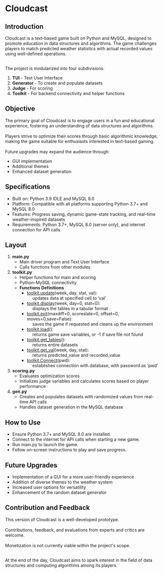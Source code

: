 <h1>Cloudcast</h1>
<h2>Introduction</h2>
Cloudcast is a text-based game built on Python and MySQL, designed to promote education in data structures and algorithms. 
The game challenges players to match predicted weather statistics with actual recorded values using well-defined operations.</br></br>

The project is modularized into four subdivisions: <ol>
  <li><b>TUI</b> - Text User Interface</li>
  <li><b>Generator</b> - To create and populate datasets</li> 
  <li><b>Judge</b> - For scoring</li>
  <li><b>Toolkit</b> - For backend connectivity and helper functions</li>
</ol>

<h2>Objective</h2>
The primary goal of Cloudcast is to engage users in a fun and educational experience, fostering an understanding of data structures and algorithms. 
</br></br>
Players strive to optimize their scores through basic algorithmic knowledge, making the game suitable for enthusiasts interested in text-based gaming. 
</br></br>
Future upgrades may expand the audience through:<ul>
 <li>GUI implementation</li>
 <li>Additional themes</li>
 <li>Enhanced dataset generation</li></ul>

<h2>Specifications</h2>
<ul>
  <li>Built on: Python 3.9 IDLE and MySQL 8.0</li>
  <li>Platform: Compatible with all platforms supporting Python 3.7+ and MySQL 8.0</li>
  <li>Features: Progress saving, dynamic game-state tracking, and real-time weather-inspired datasets</li>
  <li>Requirements: Python 3.7+, MySQL 8.0 (server only), and internet connection for API calls</li>
</ul>

<h2>Layout</h2>
<ol>
<li><b>main.py</b>
  <ul>
  <li>Main driver program and Text User Interface</li>
  <li>Calls functions from other modules</li>
  </ul>
</li>
<li><b>toolkit.py</b>
  <ul>
<li>Helper functions for main and scoring</li>
<li>Python-MySQL connectivity</li>
<li><b>Functions Definitions</b><ul>
  <li><ins>toolkit.update</ins>(week, day, stat, val):</br>
  &emsp; updates data at specified cell to ‘val’
  </li>
  <li><ins>toolkit.display</ins>(week, day=0, stat=0):</br>
  &emsp; displays the tables in a tabular format
  </li>
  <li><ins>toolkit.exit</ins>(maxdiff=0, scoreslate=0, offset=0, moves=0,save=False):</br>
  &emsp; saves the game if requested and cleans up the environment
</li>
  <li><ins>toolkit.load</ins>():</br>
  &emsp;	returns game save variables, or -1 if save file not found
</li>
  <li><ins>toolkit.get_tables</ins>():</br>
  &emsp; returns entire datasets
</li>
  <li><ins>toolkit.get_val</ins>(week, day, stat):</br>
  &emsp; returns predicted_value and recorded_value
</li>
  <li><ins>toolkit.Connect</ins>(pwd):</br>
  &emsp; establishes connection with database, with password as ‘pwd’
</li>
</ul>
</li>
  </ul>
</li>
<li><b>scoring.py</b>
  <ul>
<li>Evaluates optimization scores</li>
<li>Initializes judge variables and calculates scores based on player performance</li> 
  </ul>
</li>
<li><b>gen.py</b>
  <ul>
<li>Creates and populates datasets with randomized values from real-time API calls</li>
<li>Handles dataset generation in the MySQL database</li>
  </ul>
</li>
</ol>

<H2>How to Use</H2>
<ul>
  <li>Ensure Python 3.7+ and MySQL 8.0 are installed.</li>
  <li>Connect to the internet for API calls when starting a new game.</li>
  <li>Run main.py to launch the game.</li>
  <li>Follow on-screen instructions to play and save progress.</li>
</ul>

<h2>Future Upgrades</h2>
<ul>
  <li>Implementation of a GUI for a more user-friendly experience</li>
  <li>Addition of diverse themes to the weather system</li>
  <li>Increased user options for versatility</li>
  <li>Enhancement of the random dataset generator</li>
</ul>

<h2>Contribution and Feedback</h2>
This version of Cloudcast is a well-developed prototype. </br></br>
Contributions, feedback, and evaluations from experts and critics are welcome.</br></br>
Monetization is not currently viable within the project's scope.
</br></br>

At the end of the day, Cloudcast aims to spark interest in the field of data structures and computing algorithms among its players.
